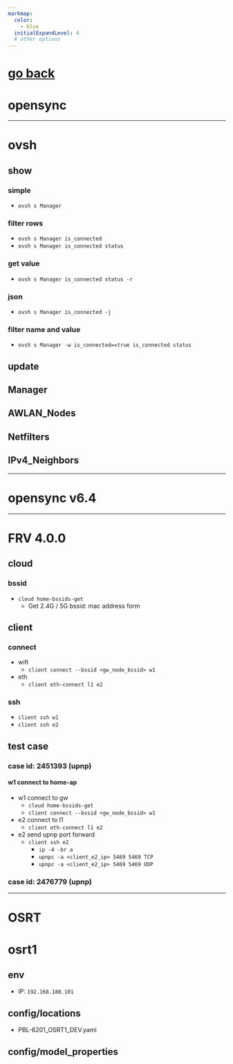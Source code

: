 ```yaml
---
markmap:
  color:
    - blue
  initialExpandLevel: 4
  # other options
---
```


# [go back](../index.html)
# opensync
---
# ovsh
## show
### simple
- `ovsh s Manager`
### filter rows
- `ovsh s Manager is_connected`
- `ovsh s Manager is_connected status`
### get value
- `ovsh s Manager is_connected status -r`
### json
- `ovsh s Manager is_connected -j`
### filter name and value
- `ovsh s Manager -w is_connected==true is_connected status`
## update
## Manager
## AWLAN_Nodes
## Netfilters
## IPv4_Neighbors
---
# opensync v6.4
---
# FRV 4.0.0
## cloud
### bssid
- `cloud home-bssids-get`
  - Get 2.4G / 5G bssid: mac address form
## client
### connect
- wifi 
  - `client connect --bssid <gw_node_bssid> w1`
- eth
  - `client eth-connect l1 e2`
### ssh
- `client ssh w1`
- `client ssh e2`
## test case
### case id: 2451393 (upnp)
#### w1 connect to home-ap
- w1 connect to gw
  - `cloud home-bssids-get`
  - `client connect --bssid <gw_node_bssid> w1`
- e2 connect to l1
  - `client eth-connect l1 e2`
- e2 send upnp port forward
  - `client ssh e2`
    - `ip -4 -br a`
    - `upnpc -a <client_e2_ip> 5469 5469 TCP`
    - `upnpc -a <client_e2_ip> 5469 5469 UDP`
### case id: 2476779 (upnp)
---
# OSRT
# osrt1
## env
- IP: `192.168.188.101`
## config/locations
- PBL-6201_OSRT1_DEV.yaml
## config/model_properties
